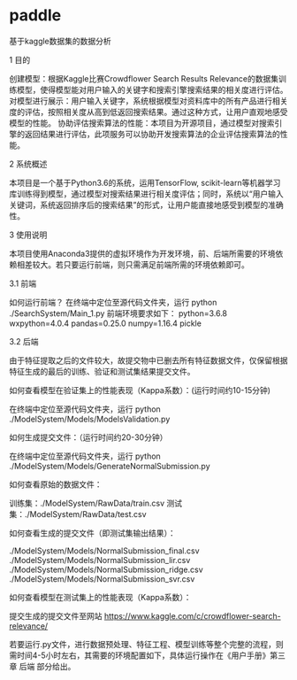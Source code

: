 # paddle
基于kaggle数据集的数据分析

1	目的

  创建模型：根据Kaggle比赛Crowdflower Search Results Relevance的数据集训练模型，使得模型能对用户输入的关键字和搜索引擎搜索结果的相关度进行评估。
  对模型进行展示：用户输入关键字，系统根据模型对资料库中的所有产品进行相关度的评估，按照相关度从高到低返回搜索结果。通过这种方式，让用户直观地感受模型的性能。
  协助评估搜索算法的性能：本项目为开源项目，通过模型对搜索引擎的返回结果进行评估，此项服务可以协助开发搜索算法的企业评估搜索算法的性能。
  
2 系统概述

  本项目是一个基于Python3.6的系统，运用TensorFlow, scikit-learn等机器学习库训练得到模型，通过模型对搜索结果进行相关度评估；同时，系统以“用户输入关键词，系统返回排序后的搜索结果”的形式，让用户能直接地感受到模型的准确性。
  
3 使用说明

  本项目使用Anaconda3提供的虚拟环境作为开发环境，前、后端所需要的环境依赖相差较大。若只要运行前端，则只需满足前端所需的环境依赖即可。
  
  3.1 前端
  
  如何运行前端？
  在终端中定位至源代码文件夹，运行
    python ./SearchSystem/Main_1.py
  前端环境要求如下：
  python=3.6.8
  wxpython=4.0.4
  pandas=0.25.0
  numpy=1.16.4
  pickle


  3.2 后端
  
  由于特征提取之后的文件较大，故提交物中已删去所有特征数据文件，仅保留根据特征生成的最后的训练、验证和测试集结果提交文件。  
  
  
  如何查看模型在验证集上的性能表现（Kappa系数）：(运行时间约10-15分钟)
  
  在终端中定位至源代码文件夹，运行
    python ./ModelSystem/Models/ModelsValidation.py
    
  如何生成提交文件：（运行时间约20-30分钟）
  
  在终端中定位至源代码文件夹，运行
    python ./ModelSystem/Models/GenerateNormalSubmission.py
  
  如何查看原始的数据文件：
  
  训练集：./ModelSystem/RawData/train.csv
  测试集：./ModelSystem/RawData/test.csv

  如何查看生成的提交文件（即测试集输出结果）：
  
  ./ModelSystem/Models/NormalSubmission_final.csv
  ./ModelSystem/Models/NormalSubmission_lir.csv
  ./ModelSystem/Models/NormalSubmission_ridge.csv
  ./ModelSystem/Models/NormalSubmission_svr.csv
  
  如何查看模型在测试集上的性能表现（Kappa系数）：
  
  提交生成的提交文件至网站
  https://www.kaggle.com/c/crowdflower-search-relevance/
  
  若要运行.py文件，进行数据预处理、特征工程、模型训练等整个完整的流程，则需时间4-5小时左右，其需要的环境配置如下，具体运行操作在《用户手册》第三章 后端 部分给出。


